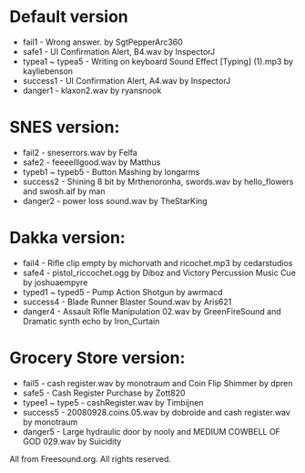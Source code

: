 # Default version

- fail1 - Wrong answer. by SgtPepperArc360
- safe1 - UI Confirmation Alert, B4.wav by InspectorJ
- typea1 ~ typea5 - Writing on keyboard Sound Effect [Typing] (1).mp3 by kayliebenson
- success1 - UI Confirmation Alert, A4.wav by InspectorJ
- danger1 - klaxon2.wav by ryansnook

# SNES version:

- fail2 - sneserrors.wav by Felfa
- safe2 - feeeelllgood.wav by Matthus
- typeb1 ~ typeb5 - Button Mashing by longarms
- success2 - Shining 8 bit by Mrthenoronha, swords.wav by hello_flowers and swosh.aif by man
- danger2 - power loss sound.wav by TheStarKing

# Dakka version:

- fail4 - Rifle clip empty by michorvath and ricochet.mp3 by cedarstudios
- safe4 - pistol_riccochet.ogg by Diboz and Victory Percussion Music Cue by joshuaempyre
- typed1 ~ typed5 - Pump Action Shotgun by awrmacd
- success4 - Blade Runner Blaster Sound.wav by Aris621
- danger4 - Assault Rifle Manipulation 02.wav by GreenFireSound and Dramatic synth echo by Iron_Curtain

# Grocery Store version:

- fail5 - cash register.wav by monotraum and Coin Flip Shimmer by dpren
- safe5 - Cash Register Purchase by Zott820
- typee1 ~ type5 - cashRegister.wav by Timbijnen
- success5 - 20080928.coins.05.wav by dobroide and cash register.wav by monotraum
- danger5 - Large hydraulic door by nooly and  MEDIUM COWBELL OF GOD 029.wav by Suicidity

All from Freesound.org. All rights reserved.
